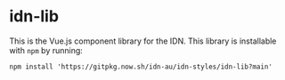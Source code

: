 # idn-lib
This is the Vue.js component library for the IDN. This library is installable with `npm` by running:

```
npm install 'https://gitpkg.now.sh/idn-au/idn-styles/idn-lib?main'
```
